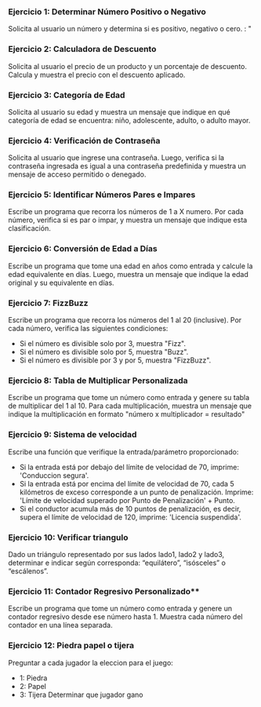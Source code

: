 
### Ejercicio 1: Determinar Número Positivo o Negativo
Solicita al usuario un número y determina si es positivo, negativo o cero. : "


### Ejercicio 2: Calculadora de Descuento
Solicita al usuario el precio de un producto y un porcentaje de descuento. Calcula y muestra el precio con el descuento aplicado.


### Ejercicio 3: Categoría de Edad
Solicita al usuario su edad y muestra un mensaje que indique en qué categoría de edad se encuentra: niño, adolescente, adulto, o adulto mayor.


### Ejercicio 4: Verificación de Contraseña
Solicita al usuario que ingrese una contraseña. Luego, verifica si la contraseña ingresada es igual a una contraseña predefinida y muestra un mensaje de acceso permitido o denegado.


### Ejercicio 5: Identificar Números Pares e Impares
Escribe un programa que recorra los números de 1 a X numero. Por cada número, verifica si es par o impar, y muestra un mensaje que indique esta clasificación.


### Ejercicio 6: Conversión de Edad a Días
Escribe un programa que tome una edad en años como entrada y calcule la edad equivalente en días. Luego, muestra un mensaje que indique la edad original y su equivalente en días.


### Ejercicio 7: FizzBuzz
Escribe un programa que recorra los números del 1 al 20 (inclusive). Por cada número, verifica las siguientes condiciones:

- Si el número es divisible solo por 3, muestra "Fizz".
- Si el número es divisible solo por 5, muestra "Buzz".
- Si el número es divisible por 3 y por 5, muestra "FizzBuzz".


### Ejercicio 8: Tabla de Multiplicar Personalizada
Escribe un programa que tome un número como entrada y genere su tabla de multiplicar del 1 al 10. Para cada multiplicación, muestra un mensaje que indique la multiplicación en formato "número x multiplicador = resultado"


### Ejercicio 9: Sistema de velocidad
Escribe una función que verifique la entrada/parámetro proporcionado:

- Si la entrada está por debajo del límite de velocidad de 70, imprime: 'Conduccion segura'.
- Si la entrada está por encima del límite de velocidad de 70, cada 5 kilómetros de exceso corresponde a un punto de penalización. Imprime: 'Límite de velocidad superado por Punto de Penalización' + Punto.
- Si el conductor acumula más de 10 puntos de penalización, es decir, supera el límite de velocidad de 120, imprime: 'Licencia suspendida'.

### Ejercicio 10: Verificar triangulo
Dado un triángulo representado por sus lados lado1, lado2 y lado3, determinar e indicar según corresponda: “equilátero”, “isósceles” o “escálenos”.

### Ejercicio 11: Contador Regresivo Personalizado**
Escribe un programa que tome un número como entrada y genere un contador regresivo desde ese número hasta 1. Muestra cada número del contador en una línea separada.

### Ejercicio 12: Piedra papel o tijera
Preguntar a cada jugador la eleccion para el juego:
- 1: Piedra
- 2: Papel
- 3: Tijera
Determinar que jugador gano